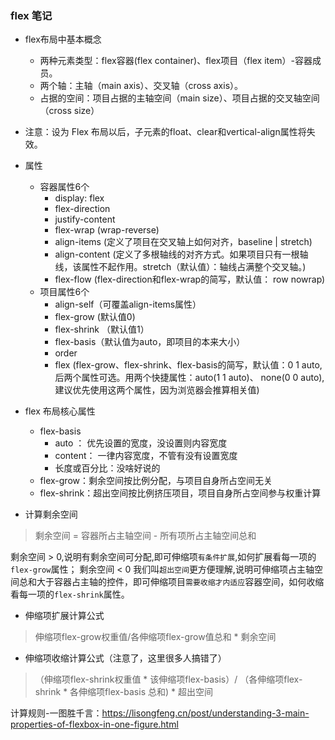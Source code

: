 ### flex 笔记

- flex布局中基本概念
    - 两种元素类型：flex容器(flex container)、flex项目（flex item）-容器成员。
    - 两个轴：主轴（main axis）、交叉轴（cross axis）。
    - 占据的空间：项目占据的主轴空间（main size）、项目占据的交叉轴空间（cross size）
- 注意：设为 Flex 布局以后，子元素的float、clear和vertical-align属性将失效。
- 属性
    - 容器属性6个
        - display: flex
        - flex-direction
        - justify-content
        - flex-wrap (wrap-reverse)
        - align-items (定义了项目在交叉轴上如何对齐，baseline | stretch)
        - align-content (定义了多根轴线的对齐方式。如果项目只有一根轴线，该属性不起作用。stretch（默认值）：轴线占满整个交叉轴。)
        - flex-flow (flex-direction和flex-wrap的简写，默认值： row nowrap)
    - 项目属性6个
        - align-self（可覆盖align-items属性）
        - flex-grow (默认值0)
        - flex-shrink （默认值1）
        - flex-basis（默认值为auto，即项目的本来大小）
        - order
        - flex (flex-grow、flex-shrink、flex-basis的简写，默认值：0 1 auto, 后两个属性可选。用两个快捷属性：auto(1 1 auto)、 none(0 0 auto),建议优先使用这两个属性，因为浏览器会推算相关值)
- flex 布局核心属性
   - flex-basis
        - auto ： 优先设置的宽度，没设置则内容宽度
        - content： 一律内容宽度，不管有没有设置宽度
        - 长度或百分比：没啥好说的
   - flex-grow：剩余空间按比例分配，与项目自身所占空间无关
   - flex-shrink：超出空间按比例挤压项目，项目自身所占空间参与权重计算

- 计算剩余空间
 > 剩余空间 = 容器所占主轴空间 - 所有项所占主轴空间总和

剩余空间 > 0,说明有剩余空间可分配,即可伸缩项`有条件扩展`,如何扩展看每一项的 `flex-grow`属性；
剩余空间 < 0 我们叫`超出空间`更方便理解,说明可伸缩项占主轴空间总和大于容器占主轴的控件，即可伸缩项目`需要收缩才内适应`容器空间，如何收缩看每一项的`flex-shrink`属性。

- 伸缩项扩展计算公式
> 伸缩项flex-grow权重值/各伸缩项flex-grow值总和 * 剩余空间
- 伸缩项收缩计算公式（注意了，这里很多人搞错了）
> （伸缩项flex-shrink权重值 * 该伸缩项flex-basis）/ （各伸缩项flex-shrink * 各伸缩项flex-basis 总和)  * 超出空间

计算规则-一图胜千言：https://lisongfeng.cn/post/understanding-3-main-properties-of-flexbox-in-one-figure.html

